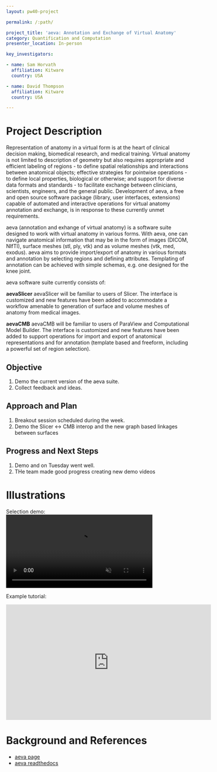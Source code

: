 ```yaml
---
layout: pw40-project

permalink: /:path/

project_title: 'aeva: Annotation and Exchange of Virtual Anatomy'
category: Quantification and Computation
presenter_location: In-person

key_investigators:

- name: Sam Horvath
  affiliation: Kitware
  country: USA

- name: David Thompson
  affiliation: Kitware
  country: USA

---
```


# Project Description

<!-- Add a short paragraph describing the project. -->

Representation of anatomy in a virtual form is at the heart of clinical decision making, biomedical research, and medical training. Virtual anatomy is not limited to description of geometry but also requires appropriate and efficient labeling of regions - to define spatial relationships and interactions between anatomical objects; effective strategies for pointwise operations - to define local properties, biological or otherwise; and support for diverse data formats and standards - to facilitate exchange between clinicians, scientists, engineers, and the general public. Development of aeva, a free and open source software package (library, user interfaces, extensions) capable of automated and interactive operations for virtual anatomy annotation and exchange, is in response to these currently unmet requirements.

aeva (annotation and exhange of virtual anatomy) is a software suite designed to work with virtual anatomy in various forms. With aeva, one can navigate anatomical information that may be in the form of images (DICOM, NIfTI), surface meshes (stl, ply, vtk) and as volume meshes (vtk, med, exodus). aeva aims to provide import/export of anatomy in various formats and annotation by selecting regions and defining attributes. Templating of annotation can be achieved with simple schemas, e.g. one designed for the knee joint.

aeva software suite currently consists of:

**aevaSlicer** aevaSlicer will be familiar to users of Slicer. The interface is customized and new features have been added to accommodate a workflow amenable to generation of surface and volume meshes of anatomy from medical images.

**aevaCMB** aevaCMB will be familiar to users of ParaView and Computational Model Builder. The interface is customized and new features have been added to support operations for import and export of anatomical representations and for annotation (template based and freeform, including a powerful set of region selection).

## Objective

<!-- Describe here WHAT you would like to achieve (what you will have as end result). -->

1.  Demo the current version of the aeva suite.
2.  Collect feedback and ideas.

## Approach and Plan

<!-- Describe here HOW you would like to achieve the objectives stated above. -->

1. Breakout session scheduled during the week.
2. Demo the Slicer <-> CMB interop and the new graph based linkages between surfaces

## Progress and Next Steps

<!-- Update this section as you make progress, describing of what you have ACTUALLY DONE.
     If there are specific steps that you could not complete then you can describe them here, too. -->

1.  Demo and on Tuesday went well.
2.  THe team made good progress creating new demo videos

# Illustrations

<!-- Add pictures and links to videos that demonstrate what has been accomplished. -->

Selection demo:
<video
   controls muted
   src="https://github.com/NA-MIC/ProjectWeek/assets/25040869/60c8b158-65b2-40fe-9f3a-9245c6bd60a1"
   style="max-height:640px; min-height: 200px">
 </video>

Example tutorial:

 <iframe width="560" height="315" src="https://www.youtube.com/embed/cFiqL-oqM64?si=TDUtf99SpUEQcKO5" title="YouTube video player" frameborder="0" allow="accelerometer; autoplay; clipboard-write; encrypted-media; gyroscope; picture-in-picture; web-share" allowfullscreen></iframe>

# Background and References

<!-- If you developed any software, include link to the source code repository.
     If possible, also add links to sample data, and to any relevant publications. -->

*   [aeva page](https://simtk.org/projects/aeva-apps)
*   [aeva readthedocs](https://aeva.readthedocs.io/en/latest/)
